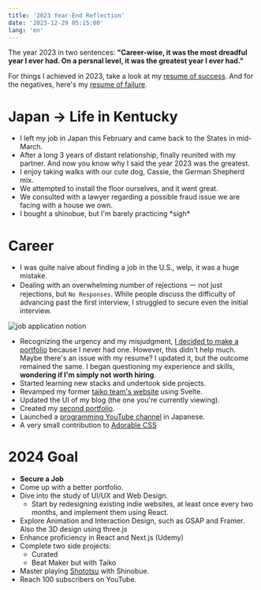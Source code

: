 ```yaml
---
title: '2023 Year-End Reflection'
date: '2023-12-29 05:15:00'
lang: 'en'
---
```


The year 2023 in two sentences:  **"Career-wise, it was the most dreadful year I ever had. On a persnal level, it was the greatest year I ever had."**

For things I achieved in 2023, take a look at my [resume of success](./resume-of-success#h1-11).
And for the negatives, here's my [resume of failure](./resume-of-failure#h1-11).

# Japan → Life in Kentucky

- I left my job in Japan this February and came back to the States in mid-March. 
- After a long 3 years of distant relationship, finally reunited with my partner. And now you know why I said the year 2023 was the greatest.
- I enjoy taking walks with our cute dog, Cassie, the German Shepherd mix.
- We attempted to install the floor ourselves, and it went great.
- We consulted with a lawyer regarding a possible fraud issue we are facing with a house we own.
- I bought a shinobue, but I'm barely practicing \*sigh\*

# Career

- I was quite naive about finding a job in the U.S., welp, it was a huge mistake.
- Dealing with an overwhelming number of rejections ー not just rejections, but `No Responses`. While people discuss the difficulty of advancing past the first interview, I struggled to secure even the initial interview.

![job application notion](/images/2023-year-end-reflection/notion-job-application.webp)

- Recognizing the urgency and my misjudgment, [I decided to make a portfolio](./i-decided-to-make-a-portfolio) because I never had one. However, this didn't help much. Maybe there's an issue with my resume? I updated it, but the outcome remained the same. I began questioning my experience and skills, **wondering if I'm simply not worth hiring**.
- Started learning new stacks and undertook side projects.
- Revamped my former [taiko team's website](https://asayake.vercel.app/) using Svelte.
- Updated the UI of my blog (the one you're currently viewing).
- Created my [second portfolio](https://www.jiieu.com/).
- Launched a [programming YouTube channel](https://www.youtube.com/@rolemadelen) in Japanese.
- A very small contribution to [Adorable CSS](https://github.com/developer-1px/adorable-css/pull/76)

# 2024 Goal

- **Secure a Job**
- Come up with a better portfolio.
- Dive into the study of UI/UX and Web Design.
  - Start by redesigning existing indie websites, at least once every two months, and implement them using React.
- Explore Animation and Interaction Design, such as GSAP and Framer. Also the 3D design using three.js
- Enhance proficiency in React and Next.js (Udemy)
- Complete two side projects:
  - Curated
  - Beat Maker but with Taiko
- Master playing [Shototsu](https://www.youtube.com/watch?v=1V6AayFe7v8) with Shinobue.
- Reach 100 subscribers on YouTube.
